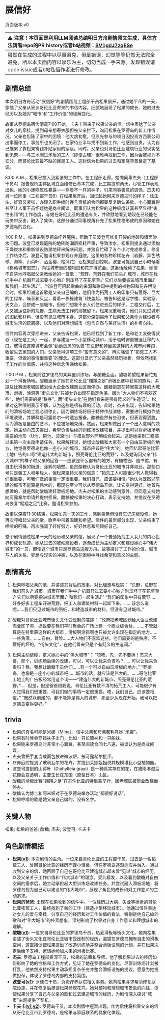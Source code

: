 # 展信好
页面版本:v0
 

| :warning: 注意！本页面是利用LLM阅读总结明日方舟剧情原文生成，具体方法请看repo的PR history或者b站视频：[BV1gdJ7zqESe](https://www.bilibili.com/video/BV1gdJ7zqESe/)         |
|:----------------------------|
| 虽然在生成的过程中以尽量避免，但是错误，幻觉等等仍然无法完全避免。所以本页面内容以娱乐为主，切勿当成一手来源。发现错误请open issue或者b站私信作者进行修改。|



## 剧情总结
本次明日方舟活动“展信好”的剧情围绕工程部干员松果展开，通过她平凡的一天，穿插了父亲从家乡哥伦比亚寄来的书信内容，细腻地展现了松果的成长、她的过去经历以及她对“城市”和“工作价值”的理解变化。

故事从罗德岛宿舍清晨7:00开始，卡夫卡带来了松果父亲的信。信中表达了父亲对女儿的牵挂，提到母亲想寄衣服但被父亲拦下，询问松果在罗德岛的新工作情况。父亲也坦陈了家中的困境：他大病初愈，但原先参与的项目因投资方西蒙公司出事而停工，事务所也关闭了。在家待业半年找不到新工作，他感到自责，认为自己拖累了靠松果寄钱补贴家用的家庭。同时，父亲也对哥伦比亚建筑行业的现实感到无奈——与工地闹过矛盾的工人（即便占理）很难再找到工作，因为会被视为不安分，而哥伦比亚最不缺的就是工人。这封信为松果的过去和家庭背景奠定了基调。

8:00 A.M.，松果已投入到紧张的工作中。在工程部走廊，她向同事杰夫（工程部干员A）报告舰桥主体区域立面维修已基本完成，比工期提前两天。尽管工作表现出色，她的小迷糊属性暴露——穿着不一样的袜子，引来同事善意的调侃。杰夫和另一位同事（工程部干员B）在松果离开后，回忆起她刚来罗德岛时的样子：怯生生、好奇又紧张，办理入职手续时连几页纸的合同都要反复确认条款，小心翼翼得甚至让人事干员怀疑她是商业间谍。同事们认为松果的这种极度认真甚至显得“害怕出错”的工作态度，与她在哥伦比亚的遭遇有关，并欣慰地看到她现在已经能在玩笑中反击，融入了集体。这部分通过同事视角补充了松果性格形成的原因和她在罗德岛的变化。

1:00 P.M.，松果来到罗德岛疗养庭院，帮助干员波登可修复开裂的地砖和墙面渗水问题。波登可发现庭院的地砖防潮层损耗严重，导致渗水，松果则提出通过添加干燥炭块和重新铺设防潮地砖来解决问题，并独自忙碌了五个小时完成修复。修复工作结束后，波登可邀请松果参观疗养庭院，这里的各种珍稀花卉（岩藤、异色绣球、海柳、山荷叶、洒金榕、松蒲花）让松果感到惊叹。波登可提到自己小时候看《移动城市图志》，向往城市里的植物园和花卉博览会。这番话触动了松果，她情不自禁地哼唱起父亲教给她的一首歌：“荒野，荒野在我们前头♪ 城市，城市在我们手中♪ 机器开过去要小心哟♪ 别压坏了花花草草♪ 它们以后要搬进城市里面♪ 和我们一起生活♪”。当波登可问起歌曲的来源和歌词中提到的植物园和花卉博览会时，松果坦诚这首歌是父亲自己编的，他们作为拓荒工人的印象只有荒野、巨大的工程车、噪音和灰尘，看着一栋栋建筑飞快盖起，被告知这是写字楼、实验室、天文台，会拼成一座城市，但他们想象不出人们住进去后的样子。工程交付后，工人又被运往新的荒野，生病无法工作的则被留下。松果沉重地说，他们只见过城市的图纸和材料，但没有见过城市本身。这部分深刻揭示了松果和父亲作为建设者与城市生活的疏离感，以及他们对理想城市（包含自然与美好生活）的朴素向往。

信件内容再次穿插进来，父亲告诉松果，他已经找到了新工作，是和老工友彼得叔叔（现在是工头）一起，参与建造一个小型移动城市，用于临时安置被迫迁移的人口。彼得说这座城市会像“勤勤恳恳的驮兽”在荒野和特里蒙这样的大城市间奔跑，收留失去家园的人们。父亲觉得这项工作“蛮有意义的”，再次强调了“拓荒工人不重要，但做的事情很重要”的理念。这部分显示了父亲虽然经历挫折，但依然找到了工作的价值感，并将这种信念传递给松果。

7:00 P.M.，松果前往罗德岛的某弃置训练场，与酸糖会面。酸糖希望松果帮忙规划一个滑板场地。酸糖展示了她在哥伦比亚“翱翔之足”滑板比赛中获奖的照片，并提及比赛因老城区被划给大企业改建商业区而停办。酸糖抱怨在特里蒙这样的大城市，滑板、涂鸦等“街头文化”只被允许出现在指定角落，因为“大人物们不喜欢这些”，他们需要的是“秩序”，而“街头文化”在他们看来是带有贬义的“生造词”。松果对这种限制表示不解，认为这些是很有趣的活动。此时，杰夫出现，告知松果她们的滑板场地工程必须停止，因为训练场将用于特种作战演练，需要进行模拟作战环境改建，并解释是可露希尔一时遗忘报备。酸糖虽然有些沮丧，但表现得洒脱，认为滑板是自由的艺术，不应被场地束缚。然而，松果却做出了一个出人意料的决定。她主动向杰夫提出，希望负责后续的训练场改建项目，并提出可以将滑板场地需要的地形（U池、碗池、波浪池）与模拟野外环境结合起来。这是她来到工程部以来第一次主动申请任务。松果解释说，她想让酸糖和大家有一个自由玩滑板的地方，她觉得罗德岛也像一座小小的城市，城市应该是“伟大”的。她回忆起哥伦比亚工地广告的口号“建造伟大的新城市，照亮哥伦比亚的荒野”，以及她询问父亲“伟大城市”的样子时父亲的回答——应该是什么都有的地方，有植物园、图书馆，有自由玩滑板的街道、涂鸦的墙壁。虽然酸糖认为哥伦比亚的城市并非如此，那些口号只是骗工人和年轻人，但松果坚持父亲的信念：“拓荒工人可能很少有人觉得我们很重要，可我们做的事情一定很重要。我们自己，应该要相信。”她认为既然以前建的城市不能算是伟大的，那现在至少可以从罗德岛开始，让它变得更好。她首先想做的，就是帮助酸糖建好滑板场地。杰夫对松果的主动感到意外，但同意支持她向可露希尔申请并提供担保。酸糖被松果的决心打动，表示支持她，并提议在罗德岛恢复“翱翔之足”比赛，邀请松果参加。

故事以深夜11:30结束，松果忙完一天的工作，感到疲惫但没有忘记床板没修。她再次哼唱起父亲的歌，歌声中带着温暖和希望。信件的最后部分出现，父亲结束了啰嗦的叮嘱，再次强调了好好努力、好好休息和照顾好自己。

整个剧情通过松果一天的经历和父亲的信，展现了一个普通拓荒工人女儿的内心世界和成长轨迹。她从过去的被动建设者，逐渐成长为主动定义和建设她心中“伟大城市”的一员，即使这个城市只是罗德岛这艘方舟。故事探讨了工作的价值、城市与人的关系、梦想与现实的冲突，以及在困境中寻找希望和意义的主题。
## 剧情高光
1.  松果哼唱父亲的歌，并讲述其背后的故事，对比理想与现实：
    “荒野，荒野在我们前头♪
    城市，城市在我们手中♪
    机器开过去要小心哟♪
    别压坏了花花草草♪
    它们以后要搬进城市里面♪
    和我们一起生活♪”
    “我们的印象中只有荒野......好多好多工程车开进荒野，把工人和建筑材料一起卸下来。......该怎么说呢......我们只见过城市的图纸，和建造城市的材料，但没有见过城市。”

2.  酸糖对哥伦比亚城市街头文化受压制的描述：
    “政府把老城区划给大企业改建商业区了呗，据说要在我们平时聚会的广场上建一个商业综合体。......不管就算是在特里蒙这样的大都市，滑板啊涂鸦啊也只被允许出现在指定的地方......一些角落。......自由，冒险......大人物们不喜欢这些。他们需要的是秩序，不管好的坏的。“街头文化”，在他们看来只是个有贬义的生造词。”

3.  松果主动请缨，定义她心中的“伟大城市”：
    “唔唔，先，先不要拆！杰夫大哥，那个，训练场后续的改建，可以，可以让我来负责吗？......可以让我来负责吗？我，我想让酸糖干员他们......有一个可以自由玩滑板的地方。”
    “罗德岛，也像是一座小小的城市吧......城市的话，就应该是伟大的。......哥伦比亚工地上的广告板经常用这个词——“建造伟大的新城市，照亮哥伦比亚的荒野。”......但是，但是爸爸跟我说，哥伦比亚有数不清的拓荒工人，可能很少有人觉得我们很重要，可我们做的事情一定很重要。唔，我们自己，应该要相信。”
    “既然以前建的，都不能算是伟大的城市，那至少从现在开始，我可以把罗德岛变得更好。”
## trivia
*   松果的真名可能是米娜（Mina），信中父亲和母亲都称呼她“米娜”。
*   松果有时候会穿错袜子出门，比如一只长筒袜和一只船袜。
*   松果刚来罗德岛时非常小心翼翼，甚至阅读合同七八遍，被误认为是商业间谍。
*   杰夫曾把手套当成面包放进微波炉，被可露希尔批评。
*   疗养庭院提到了玻利瓦尔的花卉，并提到莱娜姐姐说其规模堪比小型植物园。
*   波登可提到的山荷叶（Diphylleia grayi）是一种真实存在的花，在被雨淋湿后花瓣会变透明，主要生长在东国（原型日本）山区。
*   酸糖的滑板比赛“翱翔之足”在哥伦比亚的特里蒙举行，因老城区被商业改建而停办。
*   酸糖认为博士和阿米娅对于在罗德岛举办活动“都很好说话”。
*   松果哼唱的歌是她父亲自己编的，没有名字。
## 关键人物
松果; 松果的爸爸; 酸糖; 杰夫; 波登可; 卡夫卡
## 角色剧情概括
-   **松果([v1](../chars/char_440_pinecn.md))**: 本次剧情的主角。一位来自哥伦比亚的工程部干员，过去是一名拓荒工人，曾因哥伦比亚的经历而谨小慎微，但在罗德岛逐渐适应并融入。通过收到父亲的信，她回顾了自己在哥伦比亚建造城市却未曾“见过”城市的经历，以及父亲关于工作价值和“伟大城市”的理念。受此启发，以及看到酸糖对自由空间的需求后，她主动承担起大型训练场改建任务，并尝试融入滑板场地，将罗德岛视为自己可以建设的“伟大城市”，展现了角色的成长和对工作意义的主动追求。
-   **松果的爸爸**: 出现在松果收到的信件中。一位经历过大病、失业等挫折的哥伦比亚拓荒工人，最终找到了新的工作（建造小型移动城市）。他通过信件表达对女儿的爱与牵挂，分享自己的经历和对工作价值的看法，特别是他自己编的歌和对“伟大城市”的朴素想象，深刻影响了松果对自身工作意义和理想城市的理解。
-   **酸糖([v1](../chars/char_366_acdrop.md))**: 一位来自哥伦比亚的罗德岛干员，热爱滑板等街头文化。她向松果讲述了街头文化在哥伦比亚城市受压制的经历，渴望在罗德岛拥有自由的滑板空间，这直接促使松果提出了改造训练场并整合滑板设施的计划，并在松果决定后给予支持，邀请她参加未来的滑板比赛。
-   **杰夫**: 罗德岛工程部资深干员，松果的前辈和导师。他了解松果过去的经历如何影响了她的性格和工作方式，见证了她在罗德岛的变化。尽管训练场计划被打乱，他依然支持松果主动承担复杂任务并整合滑板设施的提议，愿意为她提供担保，体现了罗德岛内部的支持氛围。
-   **波登可([v1](../chars/char_258_podego.md))**: 罗德岛干员，负责疗养庭院相关事务。她向松果寻求帮助修复庭院设施，并在修复后邀请松果参观花卉。她对植物和理想城市景象的向往，促使松果分享了自己与父亲的歌和过去建造城市的经历，为剧情深入探讨“城市”主题提供了契机。
-   **卡夫卡([v1](../chars/char_214_kafka.md),[v2](../char_v3/char_214_kafka.md))**: 罗德岛干员，本次剧情中短暂出现，作为信使将松果父亲的信从哥伦比亚带到罗德岛，是松果与家庭联系的具象化体现。